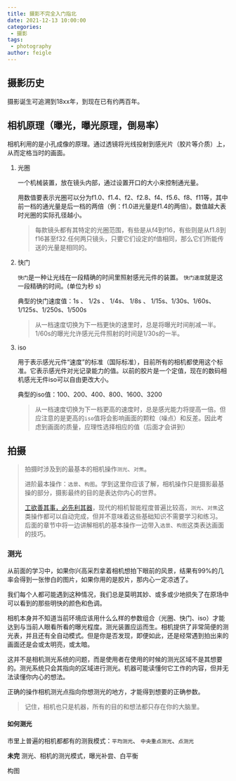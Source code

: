 ```yaml
---
title: 摄影不完全入门指北
date: 2021-12-13 10:00:00
categories:
 - 摄影
tags:
 - photography
author: feigle
---
```



## 摄影历史

摄影诞生可追溯到18xx年，到现在已有约两百年。

## 相机原理（曝光，曝光原理，倒易率）

相机利用的是小孔成像的原理。通过透镜将光线投射到感光片（胶片等介质）上，从而定格当时的画面。

1. 光圈

   一个机械装置，放在镜头内部，通过设置开口的大小来控制通光量。

   用数值要表示光圈可以分为f1.0、f1.4、f2、f2.8、f4、f5.6、f8、f11等，其中前一档的通光量是后一档的两倍（例：f1.0进光量是f1.4的两倍）。数值越大表时光圈的实际孔径越小。

   > 每款镜头都有其特定的光圈范围，有些是从f4到f16，有些则是从f1.8到f16甚至f32.任何两只镜头，只要它们设定的f值相同，那么它们所能传送的光量是相同的。

2. 快门

   `快门`是一种让光线在一段精确的时间里照射感光元件的装置。
   `快门速度`就是这一段精确的时间。(单位为秒 s)

   典型的快门速度值：1s 、 1/2s 、 1/4s、 1/8s 、 1/15s、1/30s、1/60s、1/125s、1/250s、1/500s

   > 从一档速度切换为下一档更快的速里时，总是将曝光时间削减一半。1/60s的曝光允许感光元件照射的时间是1/30s的一半。

3. iso

   用于表示感光元件“速度”的标准（国际标准），目前所有的相机都使用这个标准。它表示感光件对光记录能力的值。以前的胶片是一个定值，现在的数码相机感光无件iso可以自由更改大小。
   
   典型的iso值：100、200、400、800、1600、3200
   
   > 从一档速度切换为下一档更高的速度时，总是感光能力将提高一倍。但应注意的是更高的`iso`值将会影响画面的颗粒（噪点）和反差。因此考虑到画面的质量，应理性选择相应的值（后面才会讲到）

## 拍摄

> 拍摄时涉及到的最基本的相机操作`测光`、`对焦`。
>
> 进阶最本操作：`选景`、`构图`。学到这里你应该了解，相机操作只是摄影最基操的部分，摄影最终的目的是表达你内心的世界。
>
> [工欲善其事，必先利其器](https://baike.baidu.com/item/%E5%B7%A5%E6%AC%B2%E5%96%84%E5%85%B6%E4%BA%8B%EF%BC%8C%E5%BF%85%E5%85%88%E5%88%A9%E5%85%B6%E5%99%A8/4307916?fr=aladdin)，现代的相机智能程度普遍比较高，`测光`、`对焦`这类操作都可以自动完成，但并不意味着这些基础知识不需要学习和练习。 后面的章节中将一边讲解相机的基本操作一边带入`选景`、`构图`这类表达画面的技巧。

### 测光

从前面的学习中，如果你兴高采烈拿着相机想拍下眼前的风景，结果有99%的几率会得到一张惨白的图片，如果你用的是胶片，那内心一定凉透了。

我们每个人都可能遇到这种情况，我们总是莫明其妙、或多或少地损失了在原场中可以看到的那些明快的颜色和色调。

相机本身并不知道当前环境应该用什么么样的参数组合（光圈、快门、iso）才能达到与当前人眼看所看的曝光程度。测光装置应运而生。相机提供了非常简便的测光表，并且还有全自动模式。但是你是否发现，即便如此，还是经常遇到拍出来的画面还是会或太明亮，或太暗。

这并不是相机测光系统的问题，而是使用者在使用的时候的测光区域不是其想要的。测光系统只会其指向的区域进行测光。机器可能读懂何它工作的内容，但并无法读懂你内心的想法。

正确的操作相机测光点指向你想测光的地方，才能得到想要的正确参数。

> 记住，相机也只是机器，所有的目的和想法都只存在你的大脑里。

#### 如何测光

市里上普遍的相机都都有的测我模式：`平均测光`、	`中央重点测光`、`点测光`

**未完**
测光、相机的测光模式，曝光补尝、白平衡

构图



